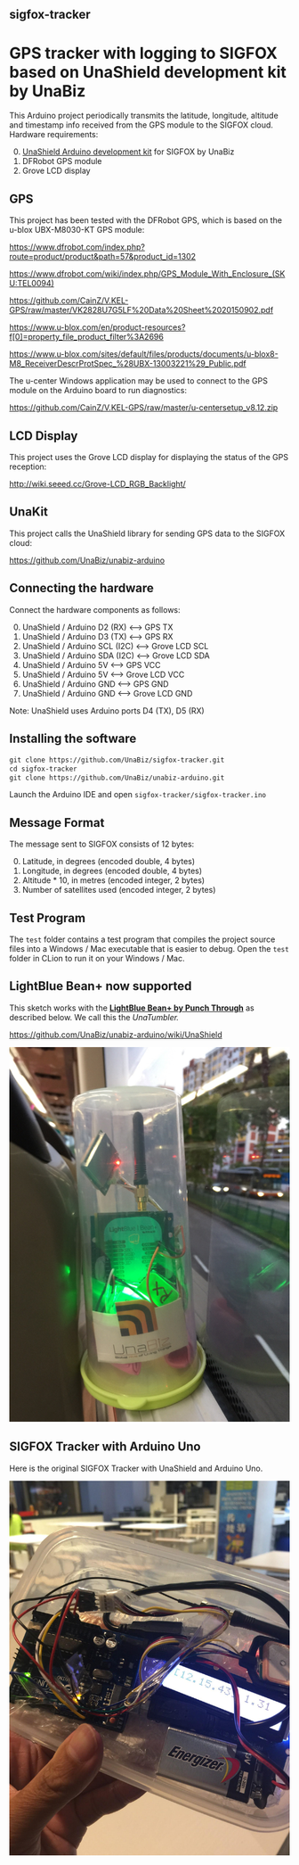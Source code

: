 ## sigfox-tracker
# GPS tracker with logging to SIGFOX based on UnaShield development kit by UnaBiz

This Arduino project periodically transmits the latitude, longitude, altitude and timestamp
info received from the GPS module to the SIGFOX cloud. Hardware requirements:

0. [UnaShield Arduino development kit](https://github.com/UnaBiz/unabiz-arduino/wiki/UnaShield) for SIGFOX by UnaBiz
0. DFRobot GPS module
0. Grove LCD display

## GPS

This project has been tested with the DFRobot GPS, which is based on the u-blox UBX-M8030-KT GPS module:

https://www.dfrobot.com/index.php?route=product/product&path=57&product_id=1302

https://www.dfrobot.com/wiki/index.php/GPS_Module_With_Enclosure_(SKU:TEL0094)

https://github.com/CainZ/V.KEL-GPS/raw/master/VK2828U7G5LF%20Data%20Sheet%2020150902.pdf

https://www.u-blox.com/en/product-resources?f[0]=property_file_product_filter%3A2696

https://www.u-blox.com/sites/default/files/products/documents/u-blox8-M8_ReceiverDescrProtSpec_%28UBX-13003221%29_Public.pdf

The u-center Windows application may be used to connect to the GPS module on
the Arduino board to run diagnostics:

https://github.com/CainZ/V.KEL-GPS/raw/master/u-centersetup_v8.12.zip

## LCD Display

This project uses the Grove LCD display for displaying the status of the GPS reception:

http://wiki.seeed.cc/Grove-LCD_RGB_Backlight/

## UnaKit

This project calls the UnaShield library for sending GPS data to the SIGFOX cloud:

https://github.com/UnaBiz/unabiz-arduino

## Connecting the hardware

Connect the hardware components as follows:

0. UnaShield / Arduino D2 (RX) <--> GPS TX
0. UnaShield / Arduino D3 (TX) <--> GPS RX
0. UnaShield / Arduino SCL (I2C) <--> Grove LCD SCL
0. UnaShield / Arduino SDA (I2C) <--> Grove LCD SDA
0. UnaShield / Arduino 5V <--> GPS VCC
0. UnaShield / Arduino 5V <--> Grove LCD VCC
0. UnaShield / Arduino GND <--> GPS GND
0. UnaShield / Arduino GND <--> Grove LCD GND

Note: UnaShield uses Arduino ports D4 (TX), D5 (RX)

## Installing the software

```
git clone https://github.com/UnaBiz/sigfox-tracker.git
cd sigfox-tracker
git clone https://github.com/UnaBiz/unabiz-arduino.git
```

Launch the Arduino IDE and open `sigfox-tracker/sigfox-tracker.ino`

## Message Format

The message sent to SIGFOX consists of 12 bytes:

0. Latitude, in degrees (encoded double, 4 bytes)
0. Longitude, in degrees (encoded double, 4 bytes)
0. Altitude * 10, in metres (encoded integer, 2 bytes)
0. Number of satellites used (encoded integer, 2 bytes)

## Test Program

The `test` folder contains a test program that compiles the project source files
into a Windows / Mac executable that is easier to debug.  Open the `test` folder
in CLion to run it on your Windows / Mac.

## LightBlue Bean+ now supported

This sketch works with the **[LightBlue Bean+ by Punch Through](https://punchthrough.com/bean)** as described below.
We call this the *UnaTumbler.*

https://github.com/UnaBiz/unabiz-arduino/wiki/UnaShield

![UnaTumbler SIGFOX Tracker](https://github.com/UnaBiz/media/blob/master/sigfox-tracker/unatumbler-bus.jpg)

## SIGFOX Tracker with Arduino Uno

Here is the original SIGFOX Tracker with UnaShield and Arduino Uno.

![SIGFOX Tracker with Arduino Uno](https://github.com/UnaBiz/media/blob/master/sigfox-tracker/sigfox-tracker.jpg)
